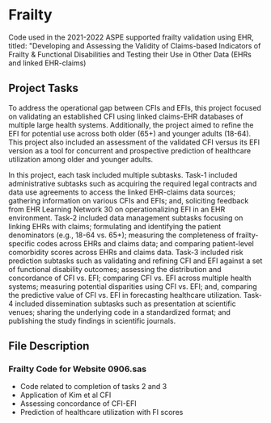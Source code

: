 # Frailty
Code used in the 2021-2022 ASPE supported frailty validation using EHR, titled: "Developing and Assessing the Validity of Claims-based Indicators of Frailty & Functional Disabilities and Testing their Use in Other Data (EHRs and linked EHR-claims)

## Project Tasks

To address the operational gap between CFIs and EFIs, this project focused on validating an established CFI using linked claims-EHR databases of multiple large health systems. Additionally, the project aimed to refine the EFI for potential use across both older (65+) and younger adults (18-64). This project also included an assessment of the validated CFI versus its EFI version as a tool for concurrent and prospective prediction of healthcare utilization among older and younger adults. 

In this project, each task included multiple subtasks. Task-1 included administrative subtasks such as acquiring the required legal contracts and data use agreements to access the linked EHR-claims data sources; gathering information on various CFIs and EFIs; and, soliciting feedback from EHR Learning Network 30 on operationalizing EFI in an EHR environment. Task-2 included data management subtasks focusing on linking EHRs with claims; formulating and identifying the patient denominators (e.g., 18-64 vs. 65+); measuring the completeness of frailty-specific codes across EHRs and claims data; and comparing patient-level comorbidity scores across EHRs and claims data. Task-3 included risk prediction subtasks such as validating and refining CFI and EFI against a set of functional disability outcomes; assessing the distribution and concordance of CFI vs. EFI; comparing CFI vs. EFI across multiple health systems; measuring potential disparities using CFI vs. EFI; and, comparing the predictive value of CFI vs. EFI in forecasting healthcare utilization. Task-4 included dissemination subtasks such as presentation at scientific venues; sharing the underlying code in a standardized format; and publishing the study findings in scientific journals. 

## File Description

### Frailty Code for Website 0906.sas
 * Code related to completion of tasks 2 and 3
 * Application of Kim et al CFI
 * Assessing concordance of CFI-EFI
 * Prediction of healthcare utilization with FI scores
